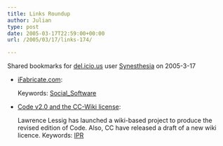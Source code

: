 ```yaml
---
title: Links Roundup
author: Julian
type: post
date: 2005-03-17T22:59:00+00:00
url: /2005/03/17/links-174/

---
```

Shared bookmarks for [del.icio.us][1] user  [Synesthesia][2] on 2005-3-17

  * [iFabricate.com][3]:
   
    Keywords: [Social_Software][4]
  * [Code v2.0 and the CC-Wiki license][5]:
  
    Lawrence Lessig has launched a wiki-based project to produce the revised edition of Code. Also, CC have released a draft of a new wiki licence. Keywords: [IPR][6]

 [1]: http://del.icio.us/
 [2]: http://del.icio.us/synesthesia
 [3]: http://www.ifabricate.com:8080/ "http://www.ifabricate.com:8080/"
 [4]: http://del.icio.us/synesthesia/Social_Software
 [5]: http://www.lessig.org/blog/archives/002782.shtml "http://www.lessig.org/blog/archives/002782.shtml"
 [6]: http://del.icio.us/synesthesia/IPR